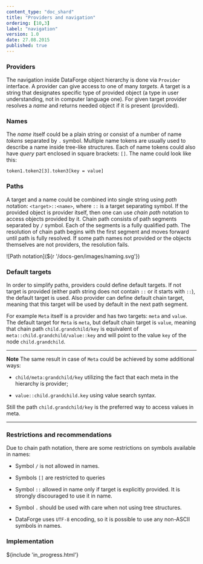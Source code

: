 ```yaml
---
content_type: "doc_shard"
title: "Providers and navigation"
ordering: [10,3]
label: "navigation"
version: 1.0
date: 27.08.2015
published: true
---
```

### Providers
The navigation inside DataForge object hierarchy is done via `Provider` interface. A provider can give access to one of many *targets*. A target is a string that designates specific type of provided object (a type in user understanding, not in computer language one). For given target provider resolves a *name* and returns needed object if it is present (provided).

### Names
The *name* itself could be a plain string or consist of a number of name *tokens* separated by `.` symbol. Multiple name tokens are usually used to describe a name inside tree-like structures. Each of name tokens could also have *query* part enclosed in square brackets: `[]`. The name could look like this:

```
token1.token2[3].token3[key = value]
```

### Paths

A target and a name could be combined into single string using *path* notation: `<target>::<name>`, where `::` is a target separating symbol. If the provided object is provider itself, then one can use *chain path* notation to access objects provided by it. Chain path consists of path segments separated by `/` symbol. Each of the segments is a fully qualified path. The resolution of chain path begins with the first segment and moves forward until path is fully resolved. If some path names not provided or the objects themselves are not providers, the resolution fails.

![Path notation](${r '/docs-gen/images/naming.svg'})

### Default targets

In order to simplify paths, providers could define default targets. If not target is provided (either path string does not contain `::` or it starts with `::`), the default target is used. Also provider can define default chain target, meaning that this target will be used by default in the next path segment.

For example `Meta` itself is a provider and has two targets: `meta` and `value`. The default target for `Meta` is `meta`, but default chain target is `value`, meaning that chain path `child.grandchild/key` is equivalent of `meta::child.grandchild/value::key` and will point to the value `key` of the node `child.grandchild`.

<hr>

**Note** The same result in case of `Meta` could be achieved by some additional ways:

* `child/meta:grandchild/key` utilizing the fact that each meta in the hierarchy is provider;

* `value::child.grandchild.key` using value search syntax.

Still the path `child.grandchild/key` is the preferred way to access values in meta.

<hr>

### Restrictions and recommendations

Due to chain path notation, there are some restrictions on symbols available in names:

* Symbol `/` is not allowed in names.

* Symbols `[]` are restricted to queries

* Symbol `::` allowed in name only if target is explicitly provided. It is strongly discouraged to use it in name.

* Symbol `.` should be used with care when not using tree structures.

* DataForge uses `UTF-8` encoding, so it is possible to use any non-ASCII symbols in names.


### Implementation

${include 'in_progress.html'}